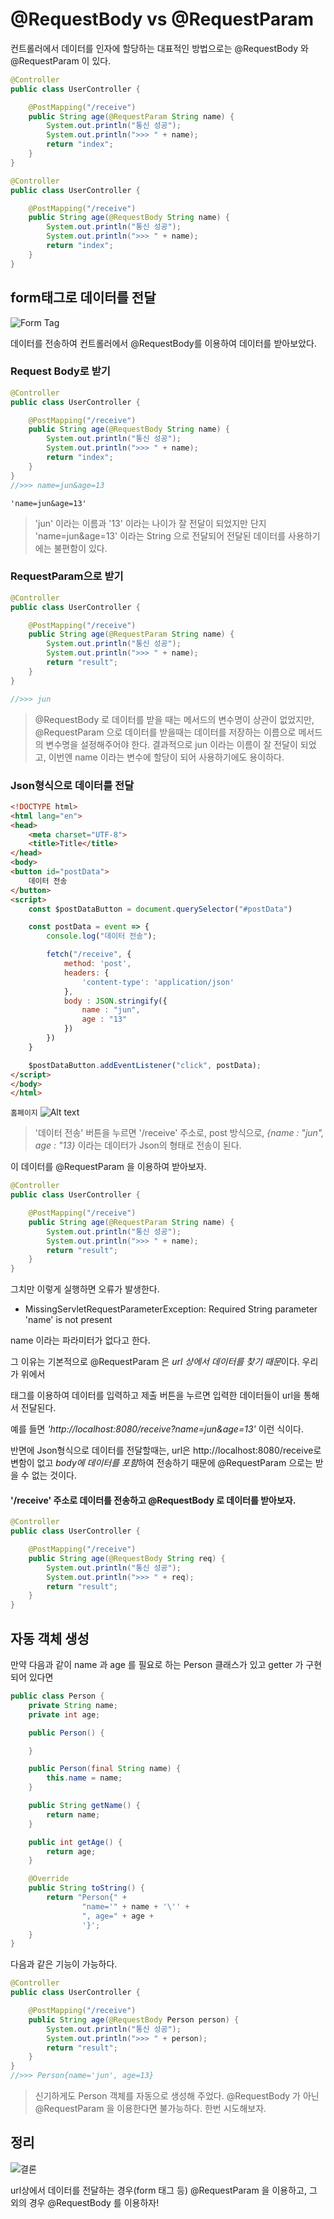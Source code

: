 #  @RequestBody vs @RequestParam

컨트롤러에서 데이터를 인자에 할당하는 대표적인 방법으로는 @RequestBody 와 @RequestParam 이 있다.

```java
@Controller
public class UserController {

	@PostMapping("/receive")
	public String age(@RequestParam String name) {
		System.out.println("통신 성공");
		System.out.println(">>> " + name);
		return "index";
	}
}

@Controller
public class UserController {

	@PostMapping("/receive")
	public String age(@RequestBody String name) {
		System.out.println("통신 성공");
		System.out.println(">>> " + name);
		return "index";
	}
}
```

## form태그로 데이터를 전달
![Form Tag](/mobile_programming/images/form%20tap.png)

데이터를 전송하여 컨트롤러에서 @RequestBody를 이용하여 데이터를 받아보았다.

### Request Body로 받기
```java
@Controller
public class UserController {

	@PostMapping("/receive")
	public String age(@RequestBody String name) {
		System.out.println("통신 성공");
		System.out.println(">>> " + name);
		return "index";
	}
}
//>>> name=jun&age=13
```

`'name=jun&age=13'`  
> 'jun' 이라는 이름과 '13' 이라는 나이가 잘 전달이 되었지만 단지 'name=jun&age=13' 이라는 String 으로 전달되어 전달된 데이터를 사용하기에는 불편함이 있다.

### RequestParam으로 받기
```java
@Controller
public class UserController {

	@PostMapping("/receive")
	public String age(@RequestParam String name) {
		System.out.println("통신 성공");
		System.out.println(">>> " + name);
		return "result";
	}
}

//>>> jun
```

> @RequestBody 로 데이터를 받을 때는 메서드의 변수명이 상관이 없었지만, @RequestParam 으로 데이터를 받을때는 데이터를 저장하는 이름으로 메서드의 변수명을 설정해주어야 한다.  결과적으로 jun 이라는 이름이 잘 전달이 되었고, 이번엔 name 이라는 변수에 할당이 되어 사용하기에도 용이하다.

### Json형식으로 데이터를 전달
```html
<!DOCTYPE html>
<html lang="en">
<head>
    <meta charset="UTF-8">
    <title>Title</title>
</head>
<body>
<button id="postData">
    데이터 전송
</button>
<script>
    const $postDataButton = document.querySelector("#postData")

    const postData = event => {
        console.log("데이터 전송");

        fetch("/receive", {
            method: 'post',
            headers: {
                'content-type': 'application/json'
            },
            body : JSON.stringify({
                name : "jun",
                age : "13"
            })
        })
    }

    $postDataButton.addEventListener("click", postData);
</script>
</body>
</html>
```

`홈페이지`
![Alt text](/mobile_programming/images/page.png)
> '데이터 전송' 버튼을 누르면 '/receive' 주소로, post 방식으로, *{name : "jun", age : "13}* 이라는 데이터가 Json의 형태로 전송이 된다.

이 데이터를 @RequestParam 을 이용하여 받아보자.

```java
@Controller
public class UserController {

	@PostMapping("/receive")
	public String age(@RequestParam String name) {
		System.out.println("통신 성공");
		System.out.println(">>> " + name);
		return "result";
	}
}
```
 
그치만 이렇게 실행하면 오류가 발생한다.
* MissingServletRequestParameterException: Required String parameter 'name' is not present

name 이라는 파라미터가 없다고 한다.

그 이유는 기본적으로 @RequestParam 은 *url 상에서 데이터를 찾기 때문*이다.
우리가 위에서 <form> 태그를 이용하여 데이터를 입력하고 제출 버튼을 누르면 입력한 데이터들이 url을 통해서 전달된다.

예를 들면 *'http://localhost:8080/receive?name=jun&age=13'* 이런 식이다.

반면에 Json형식으로 데이터를 전달할때는, url은 http://localhost:8080/receive로 변함이 없고 *body에 데이터를 포함*하여 전송하기 때문에 @RequestParam 으로는 받을 수 없는 것이다.


#### '/receive' 주소로 데이터를 전송하고 @RequestBody 로 데이터를 받아보자.
```java
@Controller
public class UserController {

	@PostMapping("/receive")
	public String age(@RequestBody String req) {
		System.out.println("통신 성공");
		System.out.println(">>> " + req);
		return "result";
	}
}
```

## 자동 객체 생성
만약 다음과 같이 name 과 age 를 필요로 하는 Person 클래스가 있고 getter 가 구현되어 있다면
```java
public class Person {
    private String name;
    private int age;

    public Person() {

    }

    public Person(final String name) {
        this.name = name;
    }

    public String getName() {
        return name;
    }

    public int getAge() {
        return age;
    }

    @Override
    public String toString() {
        return "Person{" +
                "name='" + name + '\'' +
                ", age=" + age +
                '}';
    }
}
```

다음과 같은 기능이 가능하다.
```java
@Controller
public class UserController {

	@PostMapping("/receive")
	public String age(@RequestBody Person person) {
		System.out.println("통신 성공");
		System.out.println(">>> " + person);
		return "result";
	}
}
//>>> Person{name='jun', age=13}
```
> 신기하게도 Person 객체를 자동으로 생성해 주었다.
> @RequestBody 가 아닌 @RequestParam 을 이용한다면 불가능하다. 한번 시도해보자.

## 정리
![결론](/mobile_programming/images/summary.png)

url상에서 데이터를 전달하는 경우(form 태그 등) @RequestParam 을 이용하고,
그 외의 경우 @RequestBody 를 이용하자!